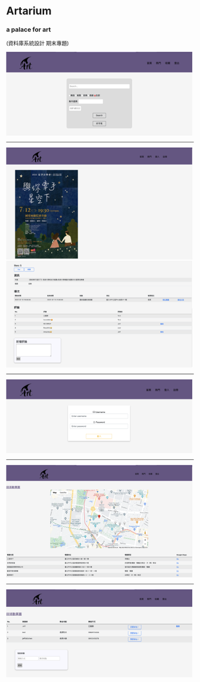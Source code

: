 # Artarium

### a palace for art  
(資料庫系統設計 期末專題)

<img src="https://github.com/jeff082chen/Artarium/blob/main/image/search.png" width="500"/>  

---
<img src="https://github.com/jeff082chen/Artarium/blob/main/image/info1.png" width="500"/>  
<img src="https://github.com/jeff082chen/Artarium/blob/main/image/info2.png" width="500"/>  

---
<img src="https://github.com/jeff082chen/Artarium/blob/main/image/login.png" width="500"/>  

---
<img src="https://github.com/jeff082chen/Artarium/blob/main/image/restaraunt.png" width="500"/>  

---
<img src="https://github.com/jeff082chen/Artarium/blob/main/image/t.png" width="500"/>  
